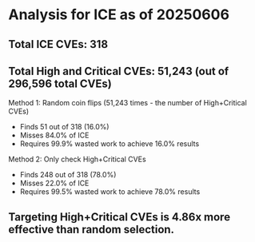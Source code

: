 # Analysis for ICE as of 20250606

## Total ICE CVEs: 318
## Total High and Critical CVEs: 51,243 (out of 296,596 total CVEs)

Method 1: Random coin flips (51,243 times - the number of High+Critical CVEs)
  - Finds 51 out of 318 (16.0%)
  - Misses 84.0% of ICE
  - Requires 99.9% wasted work to achieve 16.0% results

Method 2: Only check High+Critical CVEs
  - Finds 248 out of 318 (78.0%)
  - Misses 22.0% of ICE
  - Requires 99.5% wasted work to achieve 78.0% results

## Targeting High+Critical CVEs is 4.86x more effective than random selection.
